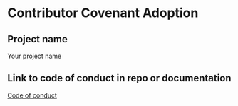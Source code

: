 # Contributor Covenant Adoption

## Project name
Your project name

## Link to code of conduct in repo or documentation
[Code of conduct](url)
